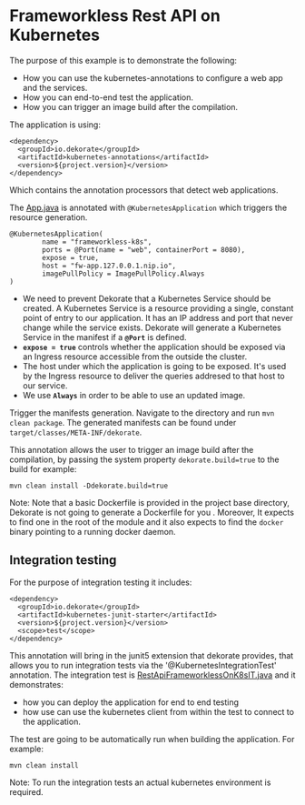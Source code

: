 # Frameworkless Rest API on Kubernetes 


The purpose of this example is to demonstrate the following:

- How you can use the kubernetes-annotations to configure a web app and the services.
- How you can end-to-end test the application.
- How you can trigger an image build after the compilation.


The application is using:

    <dependency>
      <groupId>io.dekorate</groupId>
      <artifactId>kubernetes-annotations</artifactId>
      <version>${project.version}</version>
    </dependency>
    
Which contains the annotation processors that detect web applications.

The [App.java](src/main/java/io/dekorate/example/App.java) is annotated with `@KubernetesApplication` which triggers the resource generation.

```
@KubernetesApplication(
        name = "frameworkless-k8s",        
        ports = @Port(name = "web", containerPort = 8080),  
        expose = true, 
        host = "fw-app.127.0.0.1.nip.io", 
        imagePullPolicy = ImagePullPolicy.Always 
)
```

- We need to prevent Dekorate that a Kubernetes Service should be created. A Kubernetes Service is a resource providing a single, constant point of entry to our application. It has an IP address and port that never change while the service exists. Dekorate will generate a Kubernetes Service in the manifest if a **`@Port`** is defined.
- **`expose = true`** controls whether the application should be exposed via an Ingress resource accessible from the outside the cluster.
- The host under which the application is going to be exposed. It's used by the Ingress resource to deliver the queries addresed to that host to our service.
- We use **`Always`** in order to be able to use an updated image.

Trigger the manifests generation. Navigate to the directory and run `mvn clean package`. The generated manifests can be found under `target/classes/META-INF/dekorate`.

This annotation allows the user to trigger an image build after the compilation, by passing the system property 
`dekorate.build=true` to the build for example:

    mvn clean install -Ddekorate.build=true
    
Note: Note that a basic Dockerfile is provided in the project base directory, Dekorate is not going to generate a Dockerfile for you . Moreover, It expects to find one in the root of the module and it also expects to find the `docker` binary pointing to a running docker daemon.


## Integration testing

For the purpose of integration testing it includes:

    <dependency>
      <groupId>io.dekorate</groupId>
      <artifactId>kubernetes-junit-starter</artifactId>
      <version>${project.version}</version>
      <scope>test</scope>
    </dependency>

This annotation will bring in the junit5 extension that dekorate provides, that allows you to run integration tests via the '@KubernetesIntegrationTest' annotation.
The integration test is [RestApiFrameworklessOnK8sIT.java](src/test/java/io/dekorate/example/RestApiFrameworklessOnK8sIT.java) and it demonstrates:

- how you can deploy the application for end to end testing
- how use can use the kubernetes client from within the test to connect to the application.

The test are going to be automatically run when building the application. For example:

    mvn clean install
    
Note: To run the integration tests an actual kubernetes environment is required.
